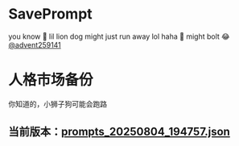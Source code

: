 # SavePrompt
you know 🫠 lil lion dog might just run away lol
haha 🐶 might bolt 😂 [@advent259141](https://github.com/advent259141)

# 人格市场备份
你知道的，小狮子狗可能会跑路

## 当前版本：[prompts_20250804_194757.json](https://github.com/Larch-C/SavePrompt/blob/main/prompts_20250804_194757.json)
